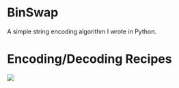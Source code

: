 # BinSwap
 A simple string encoding algorithm I wrote in Python.
 
# Encoding/Decoding Recipes
![](https://raw.githubusercontent.com/Shamal-Lakshan/MD-Images/main/binswap-recipe.png)
